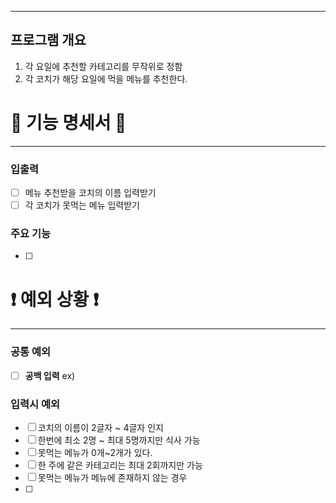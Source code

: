 ***
## 프로그램 개요
1. 각 요일에 추천할 카테고리를 무작위로 정함
2. 각 코치가 해당 요일에 먹을 메뉴를 추천한다.

# 📜 기능 명세서 📜

***

### 입출력
- [ ] 메뉴 추천받을 코치의 이름 입력받기
- [ ] 각 코치가 못먹는 메뉴 입력받기

### 주요 기능
- [ ]

# ❗️ 예외 상황 ❗

***
### 공통 예외
- [ ] **공백 입력** ex) ` `

### 입력시 예외
- [ ] 코치의 이름이 2글자 ~ 4글자 인지 
- [ ] 한번에 최소 2명 ~ 최대 5명까지만 식사 가능
- [ ] 못먹는 메뉴가 0개~2개가 있다.
- [ ] 한 주에 같은 카테고리는 최대 2회까지만 가능
- [ ] 못먹는 메뉴가 메뉴에 존재하지 않는 경우
- [ ] 
